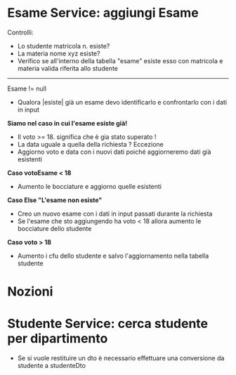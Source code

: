 # Esame Service: aggiungi Esame


Controlli:
- Lo studente matricola n. esiste?
- La materia nome xyz esiste?
- Verifico se all'interno della tabella "esame" esiste esso con matricola e materia valida riferita allo studente
-----------------------------------------------------
Esame != null
- Qualora |esiste| già un esame devo identificarlo e confrontarlo con i dati in input

**Siamo nel caso in cui l'esame esiste già!**
- Il voto >= 18. significa che è gia stato superato !
- La data uguale a quella della richiesta ? Eccezione
- Aggiorno voto e data con i nuovi dati poiché aggiorneremo dati già esistenti

**Caso votoEsame < 18**
- Aumento le bocciature e aggiorno quelle esistenti

**Caso Else "L'esame non esiste"**
- Creo un nuovo esame con i dati in input passati durante la richiesta
- Se l'esame che sto aggiungendo ha voto < 18 allora aumento le bocciature dello studente

**Caso voto > 18**
- Aumento i cfu dello studente e salvo l'aggiornamento nella tabella studente

# Nozioni





# Studente Service: cerca studente per dipartimento

- Se si vuole restituire un dto è necessario effettuare una conversione
  da studente a studenteDto